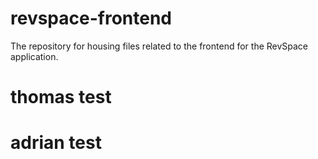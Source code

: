 # revspace-frontend
The repository for housing files related to the frontend for the RevSpace application.

# thomas test
# adrian test